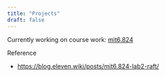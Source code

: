 ```yaml
---
title: "Projects"
draft: false
---
```


Currently working on course work: [mit6.824](https://pdos.csail.mit.edu/6.824/index.html)

Reference

- https://blog.eleven.wiki/posts/mit6.824-lab2-raft/

<!-- markdownlint-disable MD013 -->
<!--
{{< github-readme-stats/stats class="gh-stats-card" username="schnerring" theme="gruvbox_light" >}}

{{< github-readme-stats/pin class="gh-stats-card" username="schnerring" repo="hugo-theme-gruvbox" theme="gruvbox_light" >}}

{{< github-readme-stats/top-langs class="gh-stats-card" username="schnerring" theme="gruvbox_light" >}}

{{< github-readme-stats/wakatime class="gh-stats-card" username="willianrod" theme="gruvbox_light" >}} -->

<!-- markdownlint-disable MD013 -->
